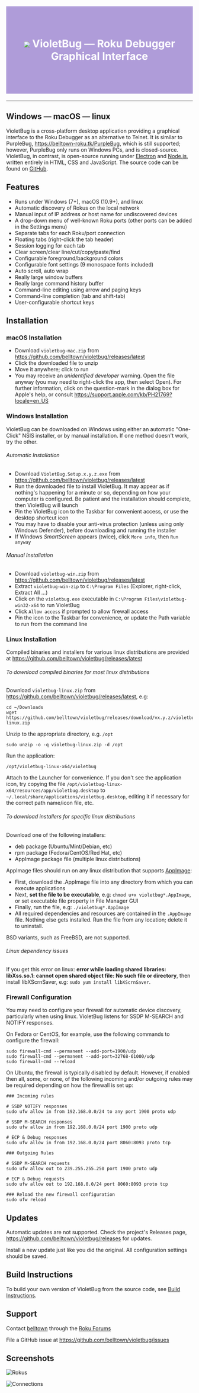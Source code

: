 
 <h1 style="color: white; background-color: #af9cd9; padding: 2em 0; text-align: center">

![](https://raw.githubusercontent.com/belltown/violetbug/master/doc/icon.png) VioletBug — Roku Debugger Graphical Interface

</h1>

---

## Windows — macOS — linux

VioletBug is a cross-platform desktop application providing a graphical interface to the Roku Debugger as an alternative to Telnet. It is similar to PurpleBug, https://belltown-roku.tk/PurpleBug, which is still supported; however, PurpleBug only runs on Windows PCs, and is closed-source. VioletBug, in contrast, is open-source running under [Electron](http://electron.atom.io/) and [Node.js](https://nodejs.org), written entirely in HTML, CSS and JavaScript. The source code can be found on [GitHub](https://github.com/belltown/violetbug).

## Features

* Runs under Windows (7+), macOS (10.9+), and linux
* Automatic discovery of Rokus on the local network
* Manual input of IP address or host name for undiscovered devices
* A drop-down menu of well-known Roku ports (other ports can be added in the Settings menu)
* Separate tabs for each Roku/port connection
* Floating tabs (right-click the tab header)
* Session logging for each tab
* Clear screen/clear line/cut/copy/paste/find
* Configurable foreground/background colors
* Configurable font settings (9 monospace fonts included)
* Auto scroll, auto wrap
* Really large window buffers
* Really large command history buffer
* Command-line editing using arrow and paging keys
* Command-line completion (tab and shift-tab)
* User-configurable shortcut keys

## Installation

### macOS Installation

* Download `violetbug-mac.zip` from https://github.com/belltown/violetbug/releases/latest
* Click the downloaded file to unzip
* Move it anywhere; click to run
* You may receive an *unidentified developer* warning. Open the file anyway (you may need to right-click the app, then select Open). For further information, click on the question-mark in the dialog box for Apple's help, or consult https://support.apple.com/kb/PH21769?locale=en_US

### Windows Installation

VioletBug can be downloaded on Windows using either an automatic "One-Click" NSIS installer, or by manual installation. If one method doesn't work, try the other.

###### Automatic Installation

* Download `VioletBug.Setup.x.y.z.exe` from https://github.com/belltown/violetbug/releases/latest
* Run the downloaded file to install VioletBug. It may appear as if nothing's happening for a minute or so, depending on how your computer is configured. Be patient and the installation should complete, then VioletBug will launch
* Pin the VioletBug icon to the Taskbar for convenient access, or use the desktop shortcut icon
* You may have to disable your anti-virus protection (unless using only Windows Defender), before downloading and running the installer
* If Windows *SmartScreen* appears (twice), click `More info`, then `Run anyway`

###### Manual Installation

* Download `violetbug-win.zip` from https://github.com/belltown/violetbug/releases/latest
* Extract `violetbug-win-zip` to `C:\Program Files` (Explorer, right-click, Extract All ...)
* Click on the `violetbug.exe` executable in `C:\Program Files\violetbug-win32-x64` to run VioletBug
* Click `Allow access` if prompted to allow firewall access
* Pin the icon to the Taskbar for convenience, or update the Path variable to run from the command line

### Linux Installation

Compiled binaries and installers for various linux distributions are provided at https://github.com/belltown/violetbug/releases/latest

###### To download compiled binaries for most linux distributions

Download `violetbug-linux.zip` from https://github.com/belltown/violetbug/releases/latest, e.g:
```
cd ~/Downloads
wget https://github.com/belltown/violetbug/releases/download/vx.y.z/violetbug-linux.zip
```

Unzip to the appropriate directory, e.g. `/opt`
```
sudo unzip -o -q violetbug-linux.zip -d /opt
```

Run the application:
```
/opt/violetbug-linux-x64/violetbug
```

Attach to the Launcher for convenience. If you don't see the application icon, try copying the file `/opt/violetbug-linux-x64/resources/app/violetbug.desktop` to `~/.local/share/applications/violetbug.desktop`, editing it if necessary for the correct path name/icon file, etc.

###### To download installers for specific linux distributions

Download one of the following installers:

- deb package (Ubuntu/Mint/Debian, etc)
- rpm package (Fedora/CentOS/Red Hat, etc)
- AppImage package file (multiple linux distributions)

AppImage files should run on any linux distribution that supports [AppImage](http://appimage.org/):

* First, download the .AppImage file into any directory from which you can execute applications
* Next, **set the file to be executable**, e.g: `chmod u+x violetbug*.AppImage`, or set executable file property in File Manager GUI
* Finally, run the file, e.g: `./violetbug*.AppImage`
* All required dependencies and resources are contained in the `.AppImage` file. Nothing else gets installed. Run the file from any location; delete it to uninstall.

BSD variants, such as FreeBSD, are not supported.

###### Linux dependency issues

If you get this error on linux: **error while loading shared libraries: libXss.so.1: cannot open shared object file: No such file or directory**, then install libXScrnSaver, e.g: `sudo yum install libXScrnSaver`.


### Firewall Configuration

You may need to configure your firewall for automatic device discovery, particularly when using linux. VioletBug listens for SSDP M-SEARCH and NOTIFY responses.

On Fedora or CentOS, for example, use the following commands to configure the firewall:

```
sudo firewall-cmd --permanent --add-port=1900/udp
sudo firewall-cmd --permanent --add-port=32768-61000/udp
sudo firewall-cmd --reload
```

On Ubuntu, the firewall is typically disabled by default. However, if enabled then all, some, or none, of the following incoming and/or outgoing rules may be required depending on how the firewall is set up:

```
### Incoming rules

# SSDP NOTIFY responses
sudo ufw allow in from 192.168.0.0/24 to any port 1900 proto udp

# SSDP M-SEARCH responses
sudo ufw allow in from 192.168.0.0/24 port 1900 proto udp

# ECP & Debug responses
sudo ufw allow in from 192.168.0.0/24 port 8060:8093 proto tcp

### Outgoing Rules

# SSDP M-SEARCH requests
sudo ufw allow out to 239.255.255.250 port 1900 proto udp

# ECP & Debug requests
sudo ufw allow out to 192.168.0.0/24 port 8060:8093 proto tcp

### Reload the new firewall configuration
sudo ufw reload
```

## Updates

Automatic updates are not supported. Check the project's Releases page, https://github.com/belltown/violetbug/releases for updates.

Install a new update just like you did the original. All configuration settings should be saved.

## Build Instructions

To build your own version of VioletBug from the source code, see [Build Instructions](https://github.com/belltown/violetbug/blob/master/doc/BUILD.md).

## Support

Contact [belltown](https://forums.roku.com/ucp.php?i=pm&mode=compose&u=37784) through the [Roku Forums](https://forums.roku.com/viewforum.php?f=34)

File a GitHub issue at https://github.com/belltown/violetbug/issues

## Screenshots

![Rokus](https://raw.githubusercontent.com/belltown/violetbug/master/doc/ScreenShotRokus.png)

![Connections](https://raw.githubusercontent.com/belltown/violetbug/master/doc/ScreenShotConn.png)
